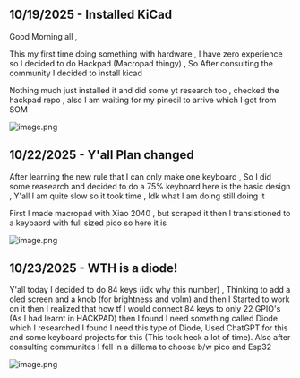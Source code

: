 <!--
  ===================    !!READ THIS NOTICE!!   ====================
  DO NOT edit this file manually. Your changes WILL BE OVERWRITTEN!
  This journal is auto generated and updated by Hack Club Blueprint.
  To edit this file, please edit your journal entries on Blueprint.
  ==================================================================
-->

## 10/19/2025 - Installed KiCad  

Good Morning all ,

This my first time doing something with hardware , I have zero experience so I decided to do Hackpad (Macropad thingy) , So After consulting the community I decided to install kicad 

Nothing much just installed it and did some yt research too , checked the hackpad repo , also I am waiting for my pinecil to arrive which I got from SOM

![image.png](https://blueprint.hackclub.com/user-attachments/blobs/proxy/eyJfcmFpbHMiOnsiZGF0YSI6MzI1NCwicHVyIjoiYmxvYl9pZCJ9fQ==--fec2d497f616f1a3f1d7964e24f10c844638ed62/image.png)


  

## 10/22/2025 - Y'all Plan changed  

After learning the new rule that I can only make one keyboard , So I did some reasearch and decided to do a 75% keyboard here is the basic design , Y'all I am quite slow so it took time , Idk what I am doing still doing it 

First I made macropad with Xiao 2040 , but scraped it then I transistioned to a keybaord with full sized pico so here it is 

![image.png](https://blueprint.hackclub.com/user-attachments/blobs/proxy/eyJfcmFpbHMiOnsiZGF0YSI6NDQ0MywicHVyIjoiYmxvYl9pZCJ9fQ==--7d5e3df9359081573a128ebad19e9ca3f73afa8e/image.png)
  

## 10/23/2025 - WTH is a diode!  

Y'all today I decided to do 84 keys (idk why this number) , Thinking to add a oled screen and a knob (for brightness and volm) and then I Started to work on it then I realized that how tf I would connect 84 keys to only 22 GPIO's (As I had learnt in HACKPAD) then I found I need something called Diode which I researched I found I need this type of Diode, Used ChatGPT for this and some keyboard projects for this (This took heck a lot of time). Also after consulting communites I fell in a dillema to choose b/w pico and Esp32


![image.png](https://blueprint.hackclub.com/user-attachments/blobs/proxy/eyJfcmFpbHMiOnsiZGF0YSI6NDgwMCwicHVyIjoiYmxvYl9pZCJ9fQ==--65be07f7bb11d6740e4115ad7bb40b1761eb64cd/image.png)
  


